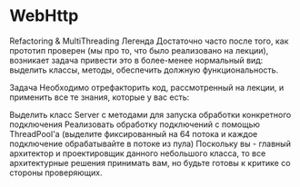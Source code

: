 # WebHttp
Refactoring & MultiThreading
Легенда
Достаточно часто после того, как прототип проверен (мы про то, что было реализовано на лекции), возникает задача привести это в более-менее нормальный вид: выделить классы, методы, обеспечить должную функциональность.

Задача
Необходимо отрефакторить код, рассмотренный на лекции, и применить все те знания, которые у вас есть:

Выделить класс Server с методами для
запуска
обработки конкретного подключения
Реализовать обработку подключений с помощью ThreadPool'а (выделите фиксированный на 64 потока и каждое подключение обрабатывайте в потоке из пула)
Поскольку вы - главный архитектор и проектировщик данного небольшого класса, то все архитектурные решения принимать вам, но будьте готовы к критике со стороны проверяющих.
